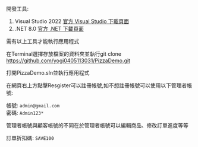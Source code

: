 開發工具:
1. Visual Studio 2022 [官方 Visual Studio 下載頁面](https://visualstudio.microsoft.com/zh-hant/downloads/)
2. .NET 8.0 [官方 .NET 下載頁面](https://dotnet.microsoft.com/zh-tw/download)

需有以上工具才能執行應用程式

在Terminal選擇存放檔案的資料夾並執行git clone https://github.com/yogi0405113031/PizzaDemo.git

打開PizzaDemo.sln並執行應用程式

在網頁右上方點擊Resgister可以註冊帳號,如不想註冊帳號可以使用以下管理者帳號:

帳號: `admin@gmail.com`  
密碼: `Admin123*`   

管理者帳號與顧客帳號的不同在於管理者帳號可以編輯商品、修改訂單進度等等

訂單折扣碼: `SAVE100`


